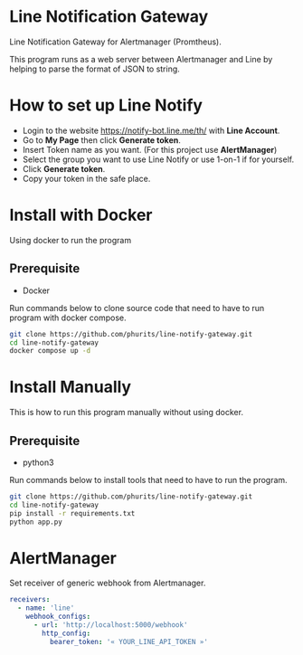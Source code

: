 # Line Notification Gateway #

Line Notification Gateway for Alertmanager (Promtheus).

This program runs as a web server between Alertmanager and Line by helping to parse the format of JSON to string.

# How to set up Line Notify
- Login to the website https://notify-bot.line.me/th/ with **Line Account**.
- Go to **My Page** then click **Generate token**.
- Insert Token name as you want. (For this project use **AlertManager**)
- Select the group you want to use Line Notify or use 1-on-1 if for yourself.
- Click **Generate token**.
- Copy your token in the safe place.


# Install with Docker
Using docker to run the program
## Prerequisite
- Docker

Run commands below to clone source code that need to have to run program with docker compose.

```bash
git clone https://github.com/phurits/line-notify-gateway.git
cd line-notify-gateway
docker compose up -d
```

# Install Manually
This is how to run this program manually without using docker.

## Prerequisite
- python3

Run commands below to install tools that need to have to run the program.
```bash
git clone https://github.com/phurits/line-notify-gateway.git
cd line-notify-gateway
pip install -r requirements.txt
python app.py
```

# AlertManager #

Set receiver of generic webhook from Alertmanager.

```yaml
receivers:
  - name: 'line'
    webhook_configs:
      - url: 'http://localhost:5000/webhook'
        http_config:
          bearer_token: '« YOUR_LINE_API_TOKEN »'
```
